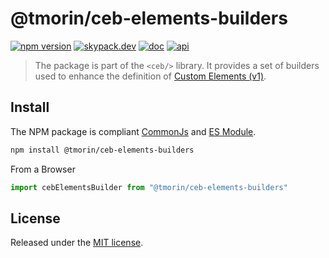 # @tmorin/ceb-elements-builders

[![npm version](https://badge.fury.io/js/%40tmorin%2Fceb-elements-builders.svg)](https://badge.fury.io/js/%40tmorin%2Fceb-elements-builders)
[![skypack.dev](https://img.shields.io/badge/-skypack.dev-blueviolet.svg)](https://www.skypack.dev/view/@tmorin/ceb-elements-builders)
[![doc](https://img.shields.io/badge/-doc-informational.svg)](https://tmorin.github.io/ceb)
[![api](https://img.shields.io/badge/-api-informational.svg)](https://tmorin.github.io/ceb/api/modules/_tmorin_ceb_elements_builders.html)

> The package is part of the `<ceb/>` library.
> It provides a set of builders used to enhance the definition of [Custom Elements (v1)].

## Install

The NPM package is compliant [CommonJs](https://flaviocopes.com/commonjs) and [ES Module](https://flaviocopes.com/es-modules).

```bash
npm install @tmorin/ceb-elements-builders
```

From a Browser

```javascript
import cebElementsBuilder from "@tmorin/ceb-elements-builders"
```

## License

Released under the [MIT license].

[Custom Elements (v1)]: https://html.spec.whatwg.org/multipage/custom-elements.html
[MIT license]: http://opensource.org/licenses/MIT
